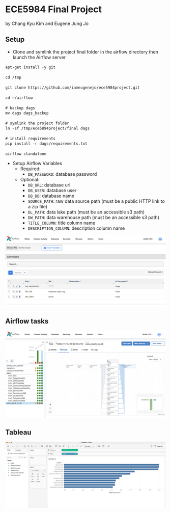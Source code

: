 # ECE5984 Final Project
by Chang Kyu Kim and Eugene Jung Jo

## Setup

* Clone and symlink the project final folder in the airflow directory then launch the Airflow server
```shell
apt-get install -y git

cd /tmp

git clone https://github.com/iameugenejo/ece5984project.git

cd ~/airflow

# backup dags
mv dags dags_backup

# symlink the project folder
ln -sf /tmp/ece5894project/final dags

# install requirements
pip install -r dags/requirements.txt

airflow standalone
```

* Setup Airflow Variables
  * Required:
    * `DB_PASSWORD`: database password
  * Optional:
    * `DB_URL`: database url
    * `DB_USER`: database user
    * `DB_DB`: database name 
    * `SOURCE_PATH`: raw data source path (must be a public HTTP link to a zip file)
    * `DL_PATH`: data lake path (must be an accessible s3 path)
    * `DW_PATH`: data warehouse path (must be an accessible s3 path)
    * `TITLE_COLUMN`: title column name
    * `DESCRIPTION_COLUMN`: description column name

![airflow variable screenshot](airflow.variable.screenshot.png)

## Airflow tasks
![airflow screenshot](airflow.screenshot.png)

## Tableau
![tableau screenshot](tableau.screenshot.png)

